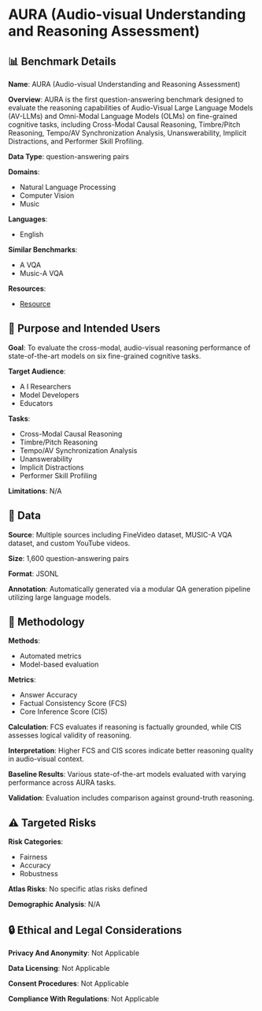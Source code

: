 # AURA (Audio-visual Understanding and Reasoning Assessment)

## 📊 Benchmark Details

**Name**: AURA (Audio-visual Understanding and Reasoning Assessment)

**Overview**: AURA is the first question-answering benchmark designed to evaluate the reasoning capabilities of Audio-Visual Large Language Models (AV-LLMs) and Omni-Modal Language Models (OLMs) on fine-grained cognitive tasks, including Cross-Modal Causal Reasoning, Timbre/Pitch Reasoning, Tempo/AV Synchronization Analysis, Unanswerability, Implicit Distractions, and Performer Skill Profiling.

**Data Type**: question-answering pairs

**Domains**:
- Natural Language Processing
- Computer Vision
- Music

**Languages**:
- English

**Similar Benchmarks**:
- A VQA
- Music-A VQA

**Resources**:
- [Resource](https://rishieraj.github.io/aura-project-page/)

## 🎯 Purpose and Intended Users

**Goal**: To evaluate the cross-modal, audio-visual reasoning performance of state-of-the-art models on six fine-grained cognitive tasks.

**Target Audience**:
- A I Researchers
- Model Developers
- Educators

**Tasks**:
- Cross-Modal Causal Reasoning
- Timbre/Pitch Reasoning
- Tempo/AV Synchronization Analysis
- Unanswerability
- Implicit Distractions
- Performer Skill Profiling

**Limitations**: N/A

## 💾 Data

**Source**: Multiple sources including FineVideo dataset, MUSIC-A VQA dataset, and custom YouTube videos.

**Size**: 1,600 question-answering pairs

**Format**: JSONL

**Annotation**: Automatically generated via a modular QA generation pipeline utilizing large language models.

## 🔬 Methodology

**Methods**:
- Automated metrics
- Model-based evaluation

**Metrics**:
- Answer Accuracy
- Factual Consistency Score (FCS)
- Core Inference Score (CIS)

**Calculation**: FCS evaluates if reasoning is factually grounded, while CIS assesses logical validity of reasoning.

**Interpretation**: Higher FCS and CIS scores indicate better reasoning quality in audio-visual context.

**Baseline Results**: Various state-of-the-art models evaluated with varying performance across AURA tasks.

**Validation**: Evaluation includes comparison against ground-truth reasoning.

## ⚠️ Targeted Risks

**Risk Categories**:
- Fairness
- Accuracy
- Robustness

**Atlas Risks**:
No specific atlas risks defined

**Demographic Analysis**: N/A

## 🔒 Ethical and Legal Considerations

**Privacy And Anonymity**: Not Applicable

**Data Licensing**: Not Applicable

**Consent Procedures**: Not Applicable

**Compliance With Regulations**: Not Applicable
